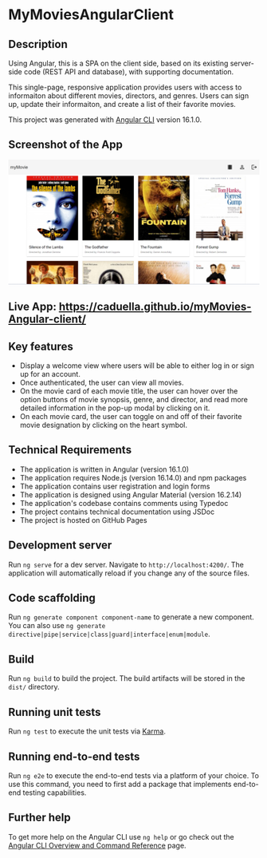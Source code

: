 # MyMoviesAngularClient

## Description
Using Angular, this is a SPA on the client side, based on its existing server-side code (REST API and database), with supporting documentation.

This single-page, responsive application provides users with access to informaiton about different movies, directors, and genres.  Users can sign up, update their informaiton, and create a list of their favorite movies.

This project was generated with [Angular CLI](https://github.com/angular/angular-cli) version 16.1.0.

## Screenshot of the App
![App all movies view](myMovie-Angular-view.png)

## Live App: https://caduella.github.io/myMovies-Angular-client/

## Key features
- Display a welcome view where users will be able to either log in or sign up for an account.
- Once authenticated, the user can view all movies.
- On the movie card of each movie title, the user can hover over the option buttons of movie synopsis, genre, and director, and read more detailed information in the pop-up modal by clicking on it.
- On each movie card, the user can toggle on and off of their favorite movie designation by clicking on the heart symbol.

## Technical Requirements
- The application is written in Angular (version 16.1.0)
- The application requires Node.js (version 16.14.0) and npm packages
- The application contains user registration and login forms
- The application is designed using Angular Material (version 16.2.14)
- The application's codebase contains comments using Typedoc
- The project contains technical documentation using JSDoc
- The project is hosted on GitHub Pages


## Development server

Run `ng serve` for a dev server. Navigate to `http://localhost:4200/`. The application will automatically reload if you change any of the source files.

## Code scaffolding

Run `ng generate component component-name` to generate a new component. You can also use `ng generate directive|pipe|service|class|guard|interface|enum|module`.

## Build

Run `ng build` to build the project. The build artifacts will be stored in the `dist/` directory.

## Running unit tests

Run `ng test` to execute the unit tests via [Karma](https://karma-runner.github.io).

## Running end-to-end tests

Run `ng e2e` to execute the end-to-end tests via a platform of your choice. To use this command, you need to first add a package that implements end-to-end testing capabilities.

## Further help

To get more help on the Angular CLI use `ng help` or go check out the [Angular CLI Overview and Command Reference](https://angular.io/cli) page.
